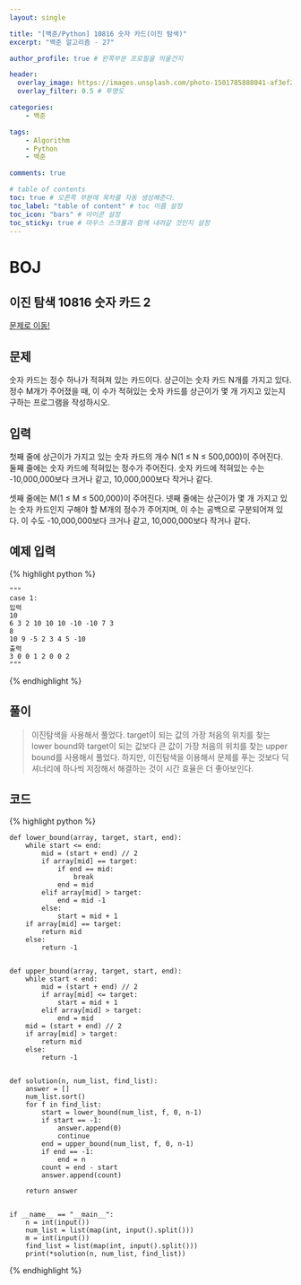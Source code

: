 ```yaml
---
layout: single

title: "[백준/Python] 10816 숫자 카드(이진 탐색)"
excerpt: "백준 알고리즘 - 27"

author_profile: true # 왼쪽부분 프로필을 띄울건지

header:
  overlay_image: https://images.unsplash.com/photo-1501785888041-af3ef285b470?ixlib=rb-1.2.1&ixid=eyJhcHBfaWQiOjEyMDd9&auto=format&fit=crop&w=1350&q=80
  overlay_filter: 0.5 # 투명도

categories:
    - 백준

tags: 
    - Algorithm
    - Python
    - 백준

comments: true

# table of contents
toc: true # 오른쪽 부분에 목차를 자동 생성해준다.
toc_label: "table of content" # toc 이름 설정
toc_icon: "bars" # 아이콘 설정
toc_sticky: true # 마우스 스크롤과 함께 내려갈 것인지 설정
---
```


# BOJ

## 이진 탐색 10816 숫자 카드 2
[문제로 이동!](https://www.acmicpc.net/problem/10816)

## 문제

숫자 카드는 정수 하나가 적혀져 있는 카드이다. 상근이는 숫자 카드 N개를 가지고 있다. 정수 M개가 주어졌을 때, 이 수가 적혀있는 숫자 카드를 상근이가 몇 개 가지고 있는지 구하는 프로그램을 작성하시오.

## 입력

첫째 줄에 상근이가 가지고 있는 숫자 카드의 개수 N(1 ≤ N ≤ 500,000)이 주어진다. 둘째 줄에는 숫자 카드에 적혀있는 정수가 주어진다. 숫자 카드에 적혀있는 수는 -10,000,000보다 크거나 같고, 10,000,000보다 작거나 같다.

셋째 줄에는 M(1 ≤ M ≤ 500,000)이 주어진다. 넷째 줄에는 상근이가 몇 개 가지고 있는 숫자 카드인지 구해야 할 M개의 정수가 주어지며, 이 수는 공백으로 구분되어져 있다. 이 수도 -10,000,000보다 크거나 같고, 10,000,000보다 작거나 같다.

## 예제 입력
{% highlight python %}

    """
    case 1:
    입력
    10
    6 3 2 10 10 10 -10 -10 7 3
    8
    10 9 -5 2 3 4 5 -10
    출력
    3 0 0 1 2 0 0 2
    """
{% endhighlight %}

## 풀이

> 이진탐색을 사용해서 풀었다. target이 되는 값의 가장 처음의 위치를 찾는 lower bound와 target이 되는 값보다 큰 값이 가장 처음의 위치를 찾는 upper bound를 사용해서 풀었다.
> 하지만, 이진탐색을 이용해서 문제를 푸는 것보다 딕셔너리에 하나씩 저장해서 해결하는 것이 시간 효율은 더 좋아보인다.

## 코드

{% highlight python %}

    def lower_bound(array, target, start, end):
        while start <= end:
            mid = (start + end) // 2
            if array[mid] == target:
                if end == mid:
                    break
                end = mid
            elif array[mid] > target:
                end = mid -1
            else:
                start = mid + 1
        if array[mid] == target:
            return mid
        else:
            return -1
    
    
    def upper_bound(array, target, start, end):
        while start < end:
            mid = (start + end) // 2
            if array[mid] <= target:
                start = mid + 1
            elif array[mid] > target:
                end = mid
        mid = (start + end) // 2
        if array[mid] > target:
            return mid
        else:
            return -1
    
    
    def solution(n, num_list, find_list):
        answer = []
        num_list.sort()
        for f in find_list:
            start = lower_bound(num_list, f, 0, n-1)
            if start == -1:
                answer.append(0)
                continue
            end = upper_bound(num_list, f, 0, n-1)
            if end == -1:
                end = n
            count = end - start
            answer.append(count)
    
        return answer
    
    
    if __name__ == "__main__":
        n = int(input())
        num_list = list(map(int, input().split()))
        m = int(input())
        find_list = list(map(int, input().split()))
        print(*solution(n, num_list, find_list))
{% endhighlight %}